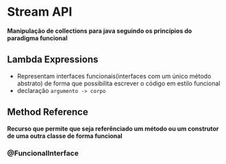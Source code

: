 # Stream API
__Manipulação de collections para java seguindo os princípios do paradigma funcional__
## Lambda Expressions
* Representam interfaces funcionais(interfaces com um único método abstrato) de forma que possibilita escrever o código em estilo funcional
* declaração `argumento -> corpo`
## Method Reference
__Recurso que permite que seja referênciado um método ou um construtor de uma outra classe de forma funcional__
### @FuncionalInterface
